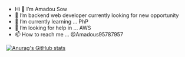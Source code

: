 -  Hi 👋 I’m Amadou Sow
- 👀 I’m backend web developer currently looking for new opportunity
- 🌱 I’m currently learning ... PhP
- 💞️ I’m looking for help in ... AWS
- 📫 How to reach me ... @Amadous95787957


 [![Anurag's GitHub stats](https://github-readme-stats.vercel.app/api?username=BayeroSow)](https://github.com/anuraghazra/github-readme-stats)
